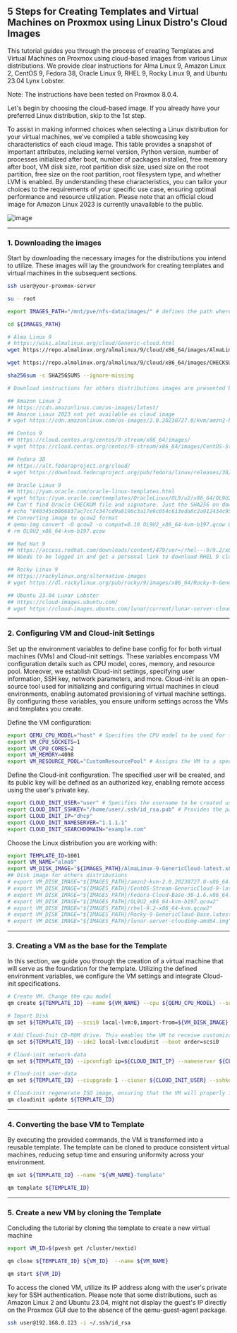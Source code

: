 ## 5 Steps for Creating Templates and Virtual Machines on Proxmox using Linux Distro's Cloud Images

This tutorial guides you through the process of creating Templates and Virtual Machines on Proxmox using cloud-based images from various Linux distributions. We provide clear instructions for Alma Linux 9, Amazon Linux 2, CentOS 9, Fedora 38, Oracle Linux 9, RHEL 9, Rocky Linux 9, and Ubuntu 23.04 Lynx Lobster.

Note: The instructions have been tested on Proxmox 8.0.4.

Let's begin by choosing the cloud-based image. If you already have your preferred Linux distribution, skip to the 1st step.

To assist in making informed choices when selecting a Linux distribution for your virtual machines, we've compiled a table showcasing key characteristics of each cloud image. This table provides a snapshot of important attributes, including kernel version, Python version, number of processes initialized after boot, number of packages installed, free memory after boot, VM disk size, root partition disk size, used size on the root partition, free size on the root partition, root filesystem type, and whether LVM is enabled. By understanding these characteristics, you can tailor your choices to the requirements of your specific use case, ensuring optimal performance and resource utilization. Please note that an official cloud image for Amazon Linux 2023 is currently unavailable to the public.

![image](https://user-images.githubusercontent.com/4968411/263145786-f7bcccc0-5017-4383-bc6d-7abe2f53f337.png)

----

### 1. Downloading the images

Start by downloading the necessary images for the distributions you intend to utilize. These images will lay the groundwork for creating templates and virtual machines in the subsequent sections.

```sh
ssh user@your-proxmox-server

su - root

export IMAGES_PATH="/mnt/pve/nfs-data/images/" # defines the path where the images will be stored and change the path to it.

cd ${IMAGES_PATH}

# Alma Linux 9
# https://wiki.almalinux.org/cloud/Generic-cloud.html
wget https://repo.almalinux.org/almalinux/9/cloud/x86_64/images/AlmaLinux-9-GenericCloud-latest.x86_64.qcow2

wget https://repo.almalinux.org/almalinux/9/cloud/x86_64/images/CHECKSUM -O SHA256SUMS

sha256sum -c SHA256SUMS --ignore-missing

# Download instructions for others distributions images are presented bellow.

## Amazon Linux 2
## https://cdn.amazonlinux.com/os-images/latest/
## Amazon Linux 2023 not yet available as cloud image
# wget https://cdn.amazonlinux.com/os-images/2.0.20230727.0/kvm/amzn2-kvm-2.0.20230727.0-x86_64.xfs.gpt.qcow2

## Centos 9
## https://cloud.centos.org/centos/9-stream/x86_64/images/
# wget https://cloud.centos.org/centos/9-stream/x86_64/images/CentOS-Stream-GenericCloud-9-latest.x86_64.qcow2

## Fedora 38
## https://alt.fedoraproject.org/cloud/
# wget https://download.fedoraproject.org/pub/fedora/linux/releases/38/Cloud/x86_64/images/Fedora-Cloud-Base-38-1.6.x86_64.qcow2

## Oracle Linux 9
## https://yum.oracle.com/oracle-linux-templates.html
# wget https://yum.oracle.com/templates/OracleLinux/OL9/u2/x86_64/OL9U2_x86_64-kvm-b197.qcow
## Can't find Oracle CHECKUM file and signature. Just the SHA256 on downloads page
# echo "840345cb866837ac7cc7c347cd9a8196c3a17e9c054c613eda8c2a912434c956 OL9U2_x86_64-kvm-b197.qcow" > SHA256SUMS-Oracle9
## Converting image to qcow2 format
# qemu-img convert -O qcow2 -o compat=0.10 OL9U2_x86_64-kvm-b197.qcow OL9U2_x86_64-kvm-b197.qcow2
# rm OL9U2_x86_64-kvm-b197.qcow

## Red Hat 9
## https://access.redhat.com/downloads/content/479/ver=/rhel---9/9.2/x86_64/product-software
## Needs to be logged in and get a personal link to download RHEL 9 cloud image

## Rocky Linux 9
## https://rockylinux.org/alternative-images
# wget https://dl.rockylinux.org/pub/rocky/9/images/x86_64/Rocky-9-GenericCloud-Base.latest.x86_64.qcow2

## Ubuntu 23.04 Lunar Lobster
## https://cloud-images.ubuntu.com/
# wget https://cloud-images.ubuntu.com/lunar/current/lunar-server-cloudimg-amd64.img
```

----

### 2. Configuring VM and Cloud-init Settings

Set up the environment variables to define base config for for both virtual machines (VMs) and Cloud-init settings. These variables encompass VM configuration details such as CPU model, cores, memory, and resource pool. Moreover, we establish Cloud-init settings, specifying user information, SSH key, network parameters, and more. Cloud-init is an open-source tool used for initializing and configuring virtual machines in cloud environments, enabling automated provisioning of virtual machine settings. By configuring these variables, you ensure uniform settings across the VMs and templates you create.

Define the VM configuration:

```sh
export QEMU_CPU_MODEL="host" # Specifies the CPU model to be used for the VM according your environment and the desired CPU capabilities.
export VM_CPU_SOCKETS=1
export VM_CPU_CORES=2
export VM_MEMORY=4098
export VM_RESOURCE_POOL="CustomResourcePool" # Assigns the VM to a specific resource pool for management.
```

Define the Cloud-init configuration. The specified user will be created, and its public key will be defined as an authorized key, enabling remote access using the user's private key.

```sh
export CLOUD_INIT_USER="user" # Specifies the username to be created using Cloud-init.
export CLOUD_INIT_SSHKEY="/home/user/.ssh/id_rsa.pub" # Provides the path to the SSH public key for the user.
export CLOUD_INIT_IP="dhcp"
export CLOUD_INIT_NAMESERVER="1.1.1.1"
export CLOUD_INIT_SEARCHDOMAIN="example.com"
```

Choose the Linux distribution you are working with:

```sh
export TEMPLATE_ID=1001
export VM_NAME="alma9"
export VM_DISK_IMAGE="${IMAGES_PATH}/AlmaLinux-9-GenericCloud-latest.x86_64.qcow2"
## Disk image for others distributions
# export VM_DISK_IMAGE="${IMAGES_PATH}/amzn2-kvm-2.0.20230727.0-x86_64.xfs.gpt.qcow2"
# export VM_DISK_IMAGE="${IMAGES_PATH}/CentOS-Stream-GenericCloud-9-latest.x86_64.qcow2"
# export VM_DISK_IMAGE="${IMAGES_PATH}/Fedora-Cloud-Base-38-1.6.x86_64.qcow2"
# export VM_DISK_IMAGE="${IMAGES_PATH}/OL9U2_x86_64-kvm-b197.qcow2"
# export VM_DISK_IMAGE="${IMAGES_PATH}/rhel-9.2-x86_64-kvm.qcow2"
# export VM_DISK_IMAGE="${IMAGES_PATH}/Rocky-9-GenericCloud-Base.latest.x86_64.qcow2"
# export VM_DISK_IMAGE="${IMAGES_PATH}/lunar-server-cloudimg-amd64.img"
```

----

### 3. Creating a VM as the base for the Template

In this section, we guide you through the creation of a virtual machine that will serve as the foundation for the template. Utilizing the defined environment variables, we configure the VM settings and integrate Cloud-init specifications.

```sh
# Create VM. Change the cpu model
qm create ${TEMPLATE_ID} --name ${VM_NAME} --cpu ${QEMU_CPU_MODEL} --sockets ${VM_CPU_SOCKETS} --cores ${VM_CPU_CORES} --memory ${VM_MEMORY} --numa 1 --net0 virtio,bridge=vmbr0 --ostype l26 --agent 1 --pool ${VM_RESOURCE_POOL} --scsihw virtio-scsi-single

# Import Disk
qm set ${TEMPLATE_ID} --scsi0 local-lvm:0,import-from=${VM_DISK_IMAGE}

# Add Cloud-Init CD-ROM drive. This enables the VM to receive customization instructions during boot.
qm set ${TEMPLATE_ID} --ide2 local-lvm:cloudinit --boot order=scsi0

# Cloud-init network-data
qm set ${TEMPLATE_ID} --ipconfig0 ip=${CLOUD_INIT_IP} --nameserver ${CLOUD_INIT_NAMESERVER} --searchdomain ${CLOUD_INIT_SEARCHDOMAIN}

# Cloud-init user-data
qm set ${TEMPLATE_ID} --ciupgrade 1 --ciuser ${CLOUD_INIT_USER} --sshkeys ${CLOUD_INIT_SSHKEY}

# Cloud-init regenerate ISO image, ensuring that the VM will properly initialize with the desired parameters.
qm cloudinit update ${TEMPLATE_ID}
```

----

### 4. Converting the base VM to Template

By executing the provided commands, the VM is transformed into a reusable template. The template can be cloned to produce consistent virtual machines, reducing setup time and ensuring uniformity across your environment.

```sh
qm set ${TEMPLATE_ID} --name "${VM_NAME}-Template"

qm template ${TEMPLATE_ID}
```

----

### 5. Create a new VM by cloning the Template

Concluding the tutorial by cloning the template to create a new virtual machine

```sh
export VM_ID=$(pvesh get /cluster/nextid)

qm clone ${TEMPLATE_ID} ${VM_ID}  --name ${VM_NAME}

qm start ${VM_ID}
```

To access the cloned VM, utilize its IP address along with the user's private key for SSH authentication. Please note that some distributions, such as Amazon Linux 2 and Ubuntu 23.04, might not display the guest's IP directly on the Proxmox GUI due to the absence of the qemu-guest-agent package.

```sh
ssh user@192.168.0.123 -i ~/.ssh/id_rsa
```
